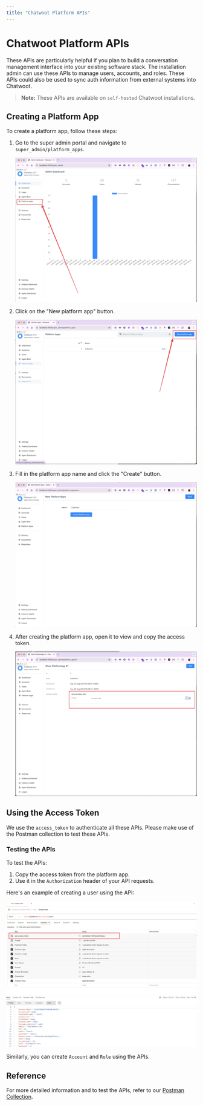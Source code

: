 ```yaml
---
title: "Chatwoot Platform APIs"
---
```


# Chatwoot Platform APIs

These APIs are particularly helpful if you plan to build a conversation management interface into your existing software stack. The installation admin can use these APIs to manage users, accounts, and roles. These APIs could also be used to sync auth information from external systems into Chatwoot.

> **Note:** These APIs are available on `self-hosted` Chatwoot installations.

## Creating a Platform App

To create a platform app, follow these steps:

1. Go to the super admin portal and navigate to `super_admin/platform_apps`.

   ![Super Admin Portal](./images/platform-app/super_admin.png)

2. Click on the "New platform app" button.

   ![Platform Apps Home](./images/platform-app/platform-home.png)

3. Fill in the platform app name and click the "Create" button.

   ![Create Platform App](./images/platform-app/platform-create.png)

4. After creating the platform app, open it to view and copy the access token.

   ![Platform App Access Token](./images/platform-app/platform-access-token.png)

## Using the Access Token

We use the `access_token` to authenticate all these APIs. Please make use of the Postman collection to test these APIs.

### Testing the APIs

To test the APIs:

1. Copy the access token from the platform app.
2. Use it in the `Authorization` header of your API requests.

Here's an example of creating a user using the API:

![Create User API](./images/platform-app/create-user.png)

Similarly, you can create `Account` and `Role` using the APIs.

## Reference

For more detailed information and to test the APIs, refer to our [Postman Collection](https://www.postman.com/chatwoot/workspace/chatwoot-apis/collection/162770-e5451b69-9f97-489b-b352-4ca7d8d82aff).